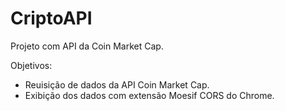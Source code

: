 # CriptoAPI
Projeto com API da Coin Market Cap.

Objetivos:

* Reuisição de dados da API Coin Market Cap.
* Exibição dos dados com extensão Moesif CORS do Chrome.
